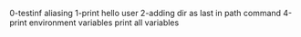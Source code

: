 0-testinf aliasing
1-print hello user
2-adding dir as last in path command
4-print environment variables
print all variables

